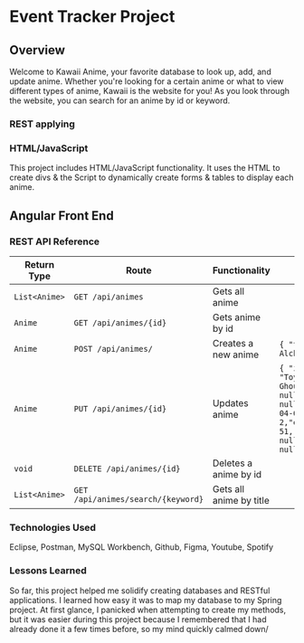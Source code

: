 # Event Tracker Project

## Overview
Welcome to Kawaii Anime, your favorite database to look up, add, and update anime.
Whether you're looking for a certain anime or what to view different types of anime, Kawaii is the website for you! As you look through the website, you can search for an anime by id or keyword.

### REST applying

### HTML/JavaScript
This project includes HTML/JavaScript functionality. It uses the HTML to create divs & the Script to dynamically create forms & tables to display each anime.

## Angular Front End

### REST API Reference
|Return Type | Route | Functionality |JSON|
|------------|-------|---------------|----|
|`List<Anime>` | `GET /api/animes`| Gets all anime| |
|`Anime`       | `GET /api/animes/{id}` | Gets anime by id| |
|`Anime`       | `POST /api/animes/` | Creates a new anime| `{ "title": "Fullmetal Alchemist 2"}`|
|`Anime`       | `PUT /api/animes/{id}`| Updates anime |`{ "id": 5,  "title": "Toyko Ghoul","description": null,"imageUrl": null, "aired": "2015-04-04", "seasons": 2,"episodes": 51,"trailerUrl": null,"soundtrackUrl": null}` |
|`void`        |`DELETE /api/animes/{id}`| Deletes a anime by id|
|`List<Anime>`| `GET /api/animes/search/{keyword}`| Gets all anime by title|

### Technologies Used
Eclipse, Postman, MySQL Workbench, Github, Figma, Youtube, Spotify
### Lessons Learned
So far, this project helped me solidify creating databases and RESTful applications. I learned how easy it was to map my database to my Spring project. At first glance, I panicked when attempting to create my methods, but it was easier during this project because I remembered that I had already done it a few times before, so my mind quickly calmed down/
